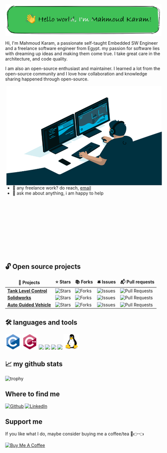 <img align="center" src="https://github.com/makaram99/makaram99/blob/master/image.png" >

Hi, I'm Mahmoud Karam, a passionate self-taught Embedded SW Engineer and a freelance software engineer from Egypt. my passion for software lies with dreaming up ideas and making them come true. I take great care in the architecture, and code quality.

I am also an open-source enthusiast and maintainer. I learned a lot from the open-source community and I love how collaboration and knowledge sharing happened through open-source.


  <img align="right" alt="GIF" src="https://github.com/makaram99/makaram99/blob/master/code.gif?raw=true" width="500" height="320" />
  
- 💼 any freelance work? do reach, [email](ma.karam272@gmail.com)
- 💬 ask me about anything, i am happy to help

<br>
<br>
<br>
<br>
<br>
<br>
<br>
<br>
<br>
<br>

## 🔓 Open source projects
<table>
  <thead align="center">
    <tr border: none;>
      <td><b>🎁 Projects</b></td>
      <td><b>⭐ Stars</b></td>
      <td><b>📚 Forks</b></td>
      <td><b>🛎 Issues</b></td>
      <td><b>📬 Pull requests</b></td>
    </tr>
  </thead>
  <tbody>
    <tr>
      <td><a href="https://github.com/makaram99/tank-level-control"><b>Tank Level Control</b></a></td>
      <td><img alt="Stars" src="https://img.shields.io/github/stars/makaram99/tank-level-control?style=flat-square&labelColor=343b41"/></td>
      <td><img alt="Forks" src="https://img.shields.io/github/forks/makaram99/tank-level-control?style=flat-square&labelColor=343b41"/></td>
      <td><img alt="Issues" src="https://img.shields.io/github/issues/makaram99/tank-level-control?style=flat-square&labelColor=343b41"/></td>
      <td><img alt="Pull Requests" src="https://img.shields.io/github/issues-pr/makaram99/tank-level-control?style=flat-square&labelColor=343b41"/></td>
    </tr>
    <tr>
      <td><a href="https://github.com/makaram99/solidworks"><b>Solidworks</b></a></td>
      <td><img alt="Stars" src="https://img.shields.io/github/stars/makaram99/solidworks?style=flat-square&labelColor=343b41"/></td>
      <td><img alt="Forks" src="https://img.shields.io/github/forks/makaram99/solidworks?style=flat-square&labelColor=343b41"/></td>
      <td><img alt="Issues" src="https://img.shields.io/github/issues/makaram99/solidworks?style=flat-square&labelColor=343b41"/></td>
      <td><img alt="Pull Requests" src="https://img.shields.io/github/issues-pr/makaram99/solidworks?style=flat-square&labelColor=343b41"/></td>
    </tr>
    <tr>
      <td><a href="https://github.com/CLR-2021/agv-sw"><b>Auto Guided Vehicle</b></a></td>
      <td><img alt="Stars" src="https://img.shields.io/github/stars/CLR-2021/agv-sw?style=flat-square&labelColor=343b41"/></td>
      <td><img alt="Forks" src="https://img.shields.io/github/forks/CLR-2021/agv-sw?style=flat-square&labelColor=343b41"/></td>
      <td><img alt="Issues" src="https://img.shields.io/github/issues/CLR-2021/agv-sw?style=flat-square&labelColor=343b41"/></td>
      <td><img alt="Pull Requests" src="https://img.shields.io/github/issues-pr/CLR-2021/agv-sw?style=flat-square&labelColor=343b41"/></td>
    </tr>
  </tbody>
</table>
  
## 🛠️ languages and tools
<code><img height="50" src="https://raw.githubusercontent.com/devicons/devicon/master/icons/c/c-original.svg"></code> <code><img height="50" src="https://raw.githubusercontent.com/devicons/devicon/master/icons/cplusplus/cplusplus-original.svg"></code> <code><img height="50" src="https://www.vectorlogo.zone/logos/git-scm/git-scm-icon.svg"></code> <code><img height="50" src="https://user-images.githubusercontent.com/674621/71187801-14e60a80-2280-11ea-94c9-e56576f76baf.png"></code> <code><img height="50" src="https://upload.wikimedia.org/wikipedia/commons/thumb/6/69/Notepad%2B%2B_Logo.svg/2367px-Notepad%2B%2B_Logo.svg.png"></code> <code><img height="50" src="https://www.devopsschool.com/trainer/assets/images/makefiles-logo.png"></code> <code><img height="50" src="https://raw.githubusercontent.com/devicons/devicon/master/icons/linux/linux-original.svg"> </code>

## 📈 my github stats <br>

![trophy](https://github-profile-trophy.vercel.app/?username=makaram99)

## Where to find me
<p><a href="https://github.com/makaram99" target="_blank"><img alt="Github" src="https://img.shields.io/badge/GitHub-%2312100E.svg?&style=for-the-badge&logo=Github&logoColor=white" /></a> <a href="https://www.linkedin.com/in/makaram99" target="_blank"><img alt="LinkedIn" src="https://img.shields.io/badge/linkedin-%230077B5.svg?&style=for-the-badge&logo=linkedin&logoColor=white" /></a>
</p>

## Support me
If you like what I do, maybe consider buying me a coffee/tea 🥺👉👈

<a href="https://www.buymeacoffee.com/makaram99" target="_blank"><img src="https://cdn.buymeacoffee.com/buttons/v2/default-red.png" alt="Buy Me A Coffee" width="150" ></a>

